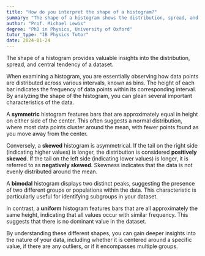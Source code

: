 ```yaml
---
title: "How do you interpret the shape of a histogram?"
summary: "The shape of a histogram shows the distribution, spread, and central tendency of a dataset."
author: "Prof. Michael Lewis"
degree: "PhD in Physics, University of Oxford"
tutor_type: "IB Physics Tutor"
date: 2024-01-24
---
```


The shape of a histogram provides valuable insights into the distribution, spread, and central tendency of a dataset.

When examining a histogram, you are essentially observing how data points are distributed across various intervals, known as bins. The height of each bar indicates the frequency of data points within its corresponding interval. By analyzing the shape of the histogram, you can glean several important characteristics of the data.

A **symmetric** histogram features bars that are approximately equal in height on either side of the center. This often suggests a normal distribution, where most data points cluster around the mean, with fewer points found as you move away from the center.

Conversely, a **skewed** histogram is asymmetrical. If the tail on the right side (indicating higher values) is longer, the distribution is considered **positively skewed**. If the tail on the left side (indicating lower values) is longer, it is referred to as **negatively skewed**. Skewness indicates that the data is not evenly distributed around the mean.

A **bimodal** histogram displays two distinct peaks, suggesting the presence of two different groups or populations within the data. This characteristic is particularly useful for identifying subgroups in your dataset.

In contrast, a **uniform** histogram features bars that are all approximately the same height, indicating that all values occur with similar frequency. This suggests that there is no dominant value in the dataset.

By understanding these different shapes, you can gain deeper insights into the nature of your data, including whether it is centered around a specific value, if there are any outliers, or if it encompasses multiple groups.
    